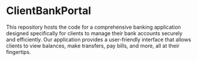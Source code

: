 # ClientBankPortal
This repository hosts the code for a comprehensive banking application designed specifically for clients to manage their bank accounts securely and efficiently. Our application provides a user-friendly interface that allows clients to view balances, make transfers, pay bills, and more, all at their fingertips.
